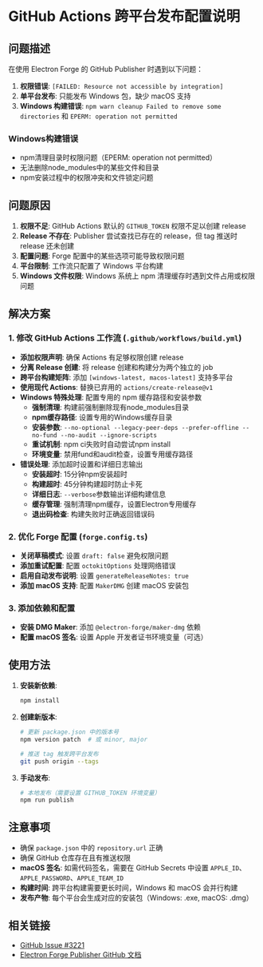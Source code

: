 # GitHub Actions 跨平台发布配置说明

## 问题描述

在使用 Electron Forge 的 GitHub Publisher 时遇到以下问题：
1. **权限错误**: `[FAILED: Resource not accessible by integration]`
2. **单平台发布**: 只能发布 Windows 包，缺少 macOS 支持
3. **Windows 构建错误**: `npm warn cleanup Failed to remove some directories` 和 `EPERM: operation not permitted`

### Windows构建错误
- npm清理目录时权限问题（EPERM: operation not permitted）
- 无法删除node_modules中的某些文件和目录
- npm安装过程中的权限冲突和文件锁定问题

## 问题原因

1. **权限不足**: GitHub Actions 默认的 `GITHUB_TOKEN` 权限不足以创建 release
2. **Release 不存在**: Publisher 尝试查找已存在的 release，但 tag 推送时 release 还未创建
3. **配置问题**: Forge 配置中的某些选项可能导致权限问题
4. **平台限制**: 工作流只配置了 Windows 平台构建
5. **Windows 文件权限**: Windows 系统上 npm 清理缓存时遇到文件占用或权限问题

## 解决方案

### 1. 修改 GitHub Actions 工作流 (`.github/workflows/build.yml`)

- **添加权限声明**: 确保 Actions 有足够权限创建 release
- **分离 Release 创建**: 将 release 创建和构建分为两个独立的 job
- **跨平台构建矩阵**: 添加 `[windows-latest, macos-latest]` 支持多平台
- **使用现代 Actions**: 替换已弃用的 `actions/create-release@v1`
- **Windows 特殊处理**: 配置专用的 npm 缓存路径和安装参数
  - **强制清理**: 构建前强制删除现有node_modules目录
  - **npm缓存路径**: 设置专用的Windows缓存目录
  - **安装参数**: `--no-optional --legacy-peer-deps --prefer-offline --no-fund --no-audit --ignore-scripts`
  - **重试机制**: npm ci失败时自动尝试npm install
  - **环境变量**: 禁用fund和audit检查，设置专用缓存路径
- **错误处理**: 添加超时设置和详细日志输出
  - **安装超时**: 15分钟npm安装超时
  - **构建超时**: 45分钟构建超时防止卡死
  - **详细日志**: `--verbose`参数输出详细构建信息
  - **缓存管理**: 强制清理npm缓存，设置Electron专用缓存
  - **退出码检查**: 构建失败时正确返回错误码

### 2. 优化 Forge 配置 (`forge.config.ts`)

- **关闭草稿模式**: 设置 `draft: false` 避免权限问题
- **添加重试配置**: 配置 `octokitOptions` 处理网络错误
- **启用自动发布说明**: 设置 `generateReleaseNotes: true`
- **添加 macOS 支持**: 配置 `MakerDMG` 创建 macOS 安装包

### 3. 添加依赖和配置

- **安装 DMG Maker**: 添加 `@electron-forge/maker-dmg` 依赖
- **配置 macOS 签名**: 设置 Apple 开发者证书环境变量（可选）

## 使用方法

1. **安装新依赖**:
   ```bash
   npm install
   ```

2. **创建新版本**:
   ```bash
   # 更新 package.json 中的版本号
   npm version patch  # 或 minor, major
   
   # 推送 tag 触发跨平台发布
   git push origin --tags
   ```

3. **手动发布**:
   ```bash
   # 本地发布（需要设置 GITHUB_TOKEN 环境变量）
   npm run publish
   ```

## 注意事项

- 确保 `package.json` 中的 `repository.url` 正确
- 确保 GitHub 仓库存在且有推送权限
- **macOS 签名**: 如需代码签名，需要在 GitHub Secrets 中设置 `APPLE_ID`、`APPLE_PASSWORD`、`APPLE_TEAM_ID`
- **构建时间**: 跨平台构建需要更长时间，Windows 和 macOS 会并行构建
- **发布产物**: 每个平台会生成对应的安装包（Windows: .exe, macOS: .dmg）

## 相关链接

- [GitHub Issue #3221](https://github.com/electron/forge/issues/3221)
- [Electron Forge Publisher GitHub 文档](https://www.electronforge.io/config/publishers/github)